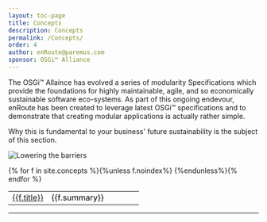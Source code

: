 ```yaml
---
layout: toc-page
title: Concepts 
description: Concepts 
permalink: /Concepts/
order: 4
author: enRoute@paremus.com
sponsor: OSGi™ Alliance 
---
```

The OSGi™ Allaince has evolved a series of modularity Specifications which provide the foundations for highly maintainable, agile, and so economically sustainable software eco-systems. As part of this ongoing endevour, enRoute has been created to leverage latest OSGi™ specifications and to demonstrate that creating modular applications is actually rather simple.

Why this is fundamental to your business' future sustainability is the subject of this section. 

![Lowering the barriers](/img/book/why-enroute.png)


<style>
table, td, th {    
    text-align: left;
}

table {
    width: 100%;
}

th {
    padding: 15px;
    color: Black;
}
td {
    padding 10px;
    color: Black;
}
</style>
<table>
        <colgroup>
                <col style="width:30%">
                <col style="width:70%">
        </colgroup>
{% for f in site.concepts %}{%unless f.noindex%}<tr>
        <td><a href="{{f.url}}">{{f.title}}</a></td><td> {{f.summary}}</td>
</tr>
{%endunless%}{% endfor %}

</table>


---
